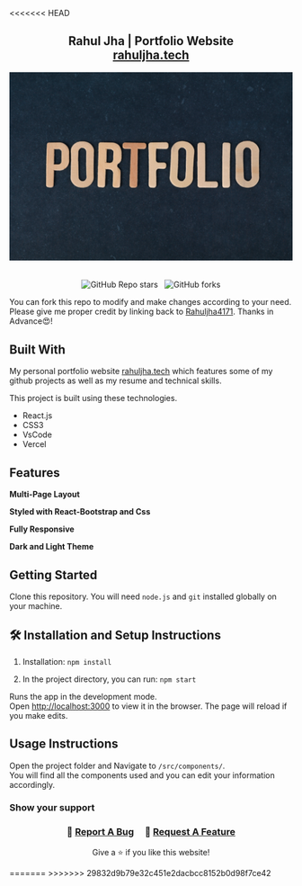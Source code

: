 <<<<<<< HEAD
<h2 align="center">
  Rahul Jha | Portfolio Website<br/>
  <a href="https://www.rahuljha.tech/" target="_blank">rahuljha.tech</a>
</h2>
<div align="center">
  <img alt="Demo" src="./Images/readme_img.png" />
</div>

<br/>

<div align="center">

![GitHub Repo stars](https://img.shields.io/github/stars/rahuljha4171/Portfolio-Website?color=red&logo=github&style=for-the-badge) &nbsp;
![GitHub forks](https://img.shields.io/github/forks/rahuljha4171/Portfolio-Website?color=red&logo=github&style=for-the-badge)

</div>

You can fork this repo to modify and make changes according to your need. Please give me proper credit by linking back to [Rahuljha4171](https://github.com/rahuljha4171/Portfolio-Website). Thanks in Advance😍!

## Built With

My personal portfolio website <a href="https://www.rahuljha.tech/" target="_blank">rahuljha.tech</a> which features some of my github projects as well as my resume and technical skills.<br/>

This project is built using these technologies.

- React.js
- CSS3
- VsCode
- Vercel

## Features

**Multi-Page Layout**

**Styled with React-Bootstrap and Css**

**Fully Responsive**

**Dark and Light Theme**

## Getting Started

Clone this repository. You will need `node.js` and `git` installed globally on your machine.

## 🛠 Installation and Setup Instructions

1. Installation: `npm install`

2. In the project directory, you can run: `npm start`

Runs the app in the development mode.\
Open [http://localhost:3000](http://localhost:3000) to view it in the browser.
The page will reload if you make edits.

## Usage Instructions

Open the project folder and Navigate to `/src/components/`. <br/>
You will find all the components used and you can edit your information accordingly.

### Show your support

<h3 align="center">
    🔹
    <a href="https://github.com/rahuljha4171/Portfolio-Website/issues">Report A Bug</a> &nbsp; &nbsp;
    🔹
    <a href="https://github.com/rahuljha4171/Portfolio-Website/issues">Request A Feature</a>

</h3>

<p align="center">
Give a ⭐ if you like this website!
</p>
=======
>>>>>>> 29832d9b79e32c451e2dacbcc8152b0d98f7ce42
